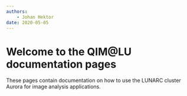 ```yaml
---
authors:
    - Johan Hektor
date: 2020-05-05
---
```

# Welcome to the QIM@LU documentation pages

These pages contain documentation on how to use the LUNARC cluster Aurora for image analysis applications.
